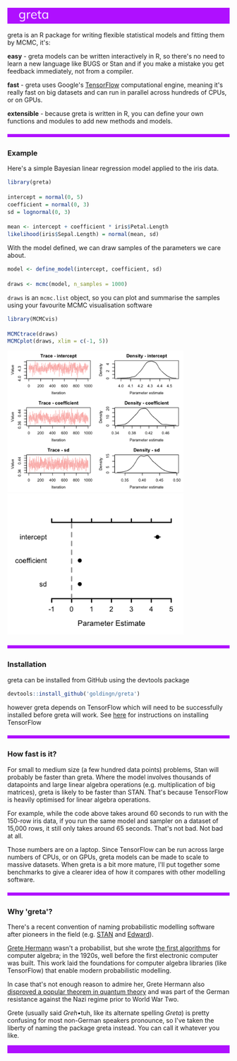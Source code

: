 ![](README_files/figure-markdown_github/top_banner-1.png)

greta is an R package for writing flexible statistical models and fitting them by MCMC, it's:

**easy** - greta models can be written interactively in R, so there's no need to learn a new language like BUGS or Stan and if you make a mistake you get feedback immediately, not from a compiler.

**fast** - greta uses Google's [TensorFlow](https://www.tensorflow.org/) computational engine, meaning it's really fast on big datasets and can run in parallel across hundreds of CPUs, or on GPUs.

**extensible** - because greta is written in R, you can define your own functions and modules to add new methods and models.

![](README_files/figure-markdown_github/banner_1-1.png)

### Example

Here's a simple Bayesian linear regression model applied to the iris data.

``` r
library(greta)

intercept = normal(0, 5)
coefficient = normal(0, 3)
sd = lognormal(0, 3)

mean <- intercept + coefficient * iris$Petal.Length
likelihood(iris$Sepal.Length) = normal(mean, sd)
```

With the model defined, we can draw samples of the parameters we care about.

``` r
model <- define_model(intercept, coefficient, sd)

draws <- mcmc(model, n_samples = 1000)
```

`draws` is an `mcmc.list` object, so you can plot and summarise the samples using your favourite MCMC visualisation software

``` r
library(MCMCvis)

MCMCtrace(draws)
MCMCplot(draws, xlim = c(-1, 5))
```

<img src="README_files/figure-markdown_github/vis-1.png" width="400px" /><img src="README_files/figure-markdown_github/vis-2.png" width="400px" />

![](README_files/figure-markdown_github/banner_2-1.png)

### Installation

greta can be installed from GitHub using the devtools package

``` r
devtools::install_github('goldingn/greta')
```

however greta depends on TensorFlow which will need to be successfully installed before greta will work. See [here](https://www.tensorflow.org/install/) for instructions on installing TensorFlow

![](README_files/figure-markdown_github/banner_4-1.png)

### How fast is it?

For small to medium size (a few hundred data points) problems, Stan will probably be faster than greta. Where the model involves thousands of datapoints and large linear algebra operations (e.g. multiplication of big matrices), greta is likely to be faster than STAN. That's because TensorFlow is heavily optimised for linear algebra operations.

For example, while the code above takes around 60 seconds to run with the 150-row iris data, if you run the same model and sampler on a dataset of 15,000 rows, it still only takes around 65 seconds. That's not bad. Not bad at all.

Those numbers are on a laptop. Since TensorFlow can be run across large numbers of CPUs, or on GPUs, greta models can be made to scale to massive datasets. When greta is a bit more mature, I'll put together some benchmarks to give a clearer idea of how it compares with other modelling software.

![](README_files/figure-markdown_github/banner_3-1.png)

### Why 'greta'?

There's a recent convention of naming probabilistic modelling software after pioneers in the field (e.g. [STAN](https://en.wikipedia.org/wiki/Stanislaw_Ulam) and [Edward](https://en.wikipedia.org/wiki/George_E._P._Box)).

[Grete Hermann](https://en.wikipedia.org/wiki/Grete_Hermann) wasn't a probabilist, but she wrote [the first algorithms](http://dl.acm.org/citation.cfm?id=307342&coll=portal&dl=ACM) for computer algebra; in the 1920s, well before the first electronic computer was built. This work laid the foundations for computer algebra libraries (like TensorFlow) that enable modern probabilistic modelling.

In case that's not enough reason to admire her, Grete Hermann also [disproved a popular theorem in quantum theory](https://arxiv.org/pdf/0812.3986.pdf) and was part of the German resistance against the Nazi regime prior to World War Two.

Grete (usually said *Greh*•tuh, like its alternate spelling *Greta*) is pretty confusing for most non-German speakers pronounce, so I've taken the liberty of naming the package greta instead. You can call it whatever you like.

![](README_files/figure-markdown_github/bottom_banner-1.png)

